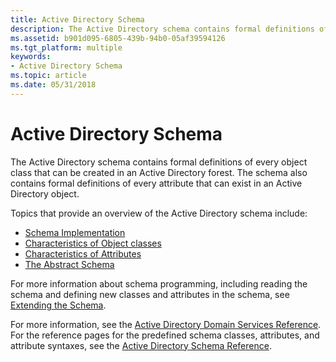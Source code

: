 ```yaml
---
title: Active Directory Schema
description: The Active Directory schema contains formal definitions of every object class that can be created in an Active Directory forest. The schema also contains formal definitions of every attribute that can exist in an Active Directory object.
ms.assetid: b901d095-6805-439b-94b0-05af39594126
ms.tgt_platform: multiple
keywords:
- Active Directory Schema
ms.topic: article
ms.date: 05/31/2018
---
```


# Active Directory Schema

The Active Directory schema contains formal definitions of every object class that can be created in an Active Directory forest. The schema also contains formal definitions of every attribute that can exist in an Active Directory object.

Topics that provide an overview of the Active Directory schema include:

-   [Schema Implementation](schema-implementation.md)
-   [Characteristics of Object classes](characteristics-of-object-classes.md)
-   [Characteristics of Attributes](characteristics-of-attributes.md)
-   [The Abstract Schema](the-abstract-schema.md)

For more information about schema programming, including reading the schema and defining new classes and attributes in the schema, see [Extending the Schema](extending-the-schema.md).

For more information, see the [Active Directory Domain Services Reference](active-directory-domain-services-reference.md). For the reference pages for the predefined schema classes, attributes, and attribute syntaxes, see the [Active Directory Schema Reference](https://msdn.microsoft.com/library/ms675085).

 

 




